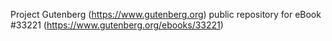 Project Gutenberg (https://www.gutenberg.org) public repository for eBook #33221 (https://www.gutenberg.org/ebooks/33221)
